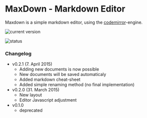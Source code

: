 # MaxDown - Markdown Editor

Maxdown is a simple markdown editor, using the [codemirror](http://codemirror.net)-engine.

![current version](https://img.shields.io/badge/current_version-0.2.1-brightgreen.svg)

![status](https://img.shields.io/badge/status-stable-brightgreen.svg)

### Changelog

- v0.2.1 (7. April 2015)
  - Adding new documents is now possible
  - New documents will be saved automaticaly
  - Added markdown cheat-sheet
  - Added simple renaming method (no final implementation)
- v0.2.0 (31. March 2015)
  - New layout
  - Editor Javascript adjustment
- v0.1.0
  - deprecated